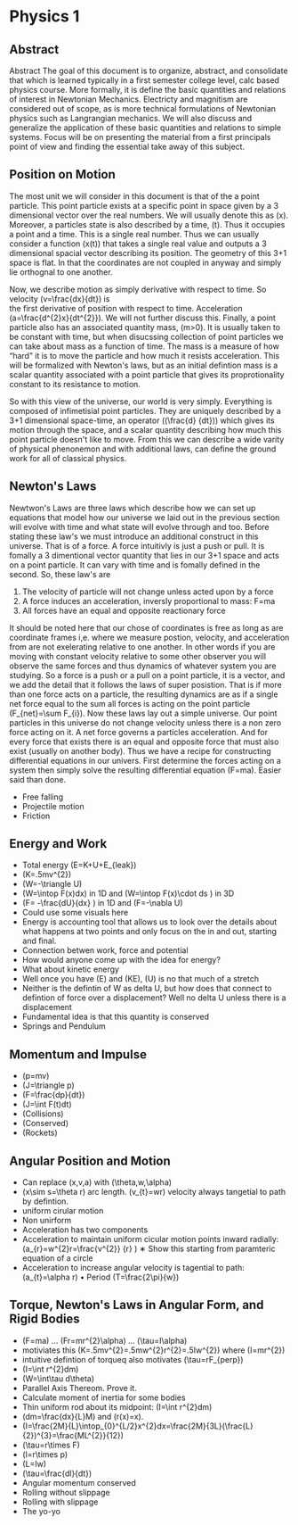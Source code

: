 # Physics 1

## Abstract

Abstract The goal of this document is to organize, abstract, and consolidate that which is learned 
typically in a first semester college level, calc based physics course. More formally, it is define
the basic quantities and relations of interest in Newtonian Mechanics. Electricty and magnitism are
considered out of scope, as is more technical formulations of Newtonian physics such as Langrangian
mechanics. We will also discuss and generalize the application of these basic quantities and 
relations to simple systems. Focus will be on presenting the material from a first principals point 
of view and finding the essential take away of this subject.

## Position on Motion

The most unit we will consider in this document is that of the a point particle. This point particle
exists at a specific point in space given by a 3 dimensional vector over the real numbers. We will 
usually denote this as \(x\). Moreover, a particles state is also described by a time, \(t\). Thus it
occupies a point and a time. This is a single real number. Thus we can usually consider a function 
\(x(t)\) that takes a single real value and outputs a 3 dimensional spacial vector describing its 
position. The geometry of this 3+1 space is flat. In that the coordinates are not coupled in anyway 
and simply lie orthognal to one another.

Now, we describe motion as simply derivative with respect to time. So velocity \(v=\frac{dx}{dt}\) is\
the first derivative of position with respect to time. Acceleration \(a=\frac{d^{2}x}{dt^{2}}\). We 
will not further discuss this. Finally, a point particle also has an associated quantity mass, \(m>0\).
It is usually taken to be constant with time, but when disucssing collection of point particles we can
take about mass as a function of time. The mass is a measure of how “hard” it is to move the particle
and how much it resists acceleration. This will be formalized with Newton's laws, but as an initial
defintion mass is a scalar quantity associated with a point particle that gives its proprotionality 
constant to its resistance to motion.

So with this view of the universe, our world is very simply. Everything is composed of infimetisial
point particles. They are uniquely described by a 3+1 dimensional space-time, an operator \((\frac{d}
{dt})\) which gives its motion through the space, and a scalar quantity describing how much this point
particle doesn't like to move. From this we can describe a wide varity of physical phenonemon and with
additional laws, can define the ground work for all of classical physics.

## Newton's Laws

Newtwon's Laws are three laws which describe how we can set up equations that model how our universe 
we laid out in the previous section will evolve with time and what state will evolve through and too.
Before stating these law's we must introduce an additional construct in this universe. That is of a 
force. A force intuitivly is just a push or pull. It is fomally a 3 dimentional vector quantity that 
lies in our 3+1 space and acts on a point particle. It can vary with time and is fomally defined in 
the second. So, these law's are

1. The velocity of particle will not change unless acted upon by a force
2. A force induces an acceleration, inversly proportional to mass: F=ma
3. All forces have an equal and opposite reactionary force

It should be noted here that our chose of coordinates is free as long as are coordinate frames i,e. 
where we measure postion, velocity, and acceleration from are not exelerating relative to one another.
In other words if you are moving with constant velocity relative to some other observer you will 
observe the same forces and thus dynamics of whatever system you are studying. So a force is a push 
or a pull on a point particle, it is a vector, and we add the detail that it follows the laws of 
super posistion. That is if more than one force acts on a particle, the resulting dynamics are as if 
a single net force equal to the sum all forces is acting on the point particle \(F_{net}=\sum F_{i}\).
Now these laws lay out a simple universe. Our point particles in this universe do not change velocity 
unless there is a non zero force acting on it. A net force governs a particles acceleration. And for 
every force that exists there is an equal and opposite force that must also exist (usually on another 
body). Thus we have a recipe for constructing differential equations in our univers. First determine 
the forces acting on a system then simply solve the resulting differential equation \(F=ma\). Easier
said than done.

* Free falling
* Projectile motion
* Friction

## Energy and Work

* Total energy \(E=K+U+E_{leak}\)
* \(K=.5mv^{2}\)
* \(W=-\triangle U\)
* \(W=\intop F(x)dx\) in 1D and \(W=\intop F(x)\cdot ds \) in 3D
* \(F= -\frac{dU}{dx} \) in 1D and \(F=-\nabla U\)
* Could use some visuals here
* Energy is accounting tool that allows us to look over the details about what happens at two points 
  and only focus on the in and out, starting and final.
* Connection betwen work, force and potential
* How would anyone come up with the idea for energy?
* What about kinetic energy
* Well once you have \(E\) and \(KE\), \(U\) is no that much of a stretch
* Neither is the defintin of W as delta U, but how does that connect to defintion of force over a 
  displacement? Well no delta U unless there is a displacement
* Fundamental idea is that this quantity is conserved
* Springs and Pendulum

## Momentum and Impulse

* \(p=mv\)
* \(J=\triangle p\)
* \(F=\frac{dp}{dt}\)
* \(J=\int F(t)dt\)
* \(Collisions\)
* \(Conserved\)
* \(Rockets\)

## Angular Position and Motion

* Can replace \(x,v,a\) with \(\theta,w,\alpha\) 
* \(x\sim s=\theta r\) arc length. \(v_{t}=wr\) velocity always tangetial to path by defintion.
* uniform cirular motion
* Non unirform
* Acceleration has two components
* Acceleration to maintain uniform cicular motion points inward radially: \(a_{r}=w^{2}r=\frac{v^{2}}
  {r} \)
∗ Show this starting from paramteric equation of a circle
* Acceleration to increase angular velocity is tagential to path: \(a_{t}=\alpha r\)
• Period \(T=\frac{2\pi}{w}\)

## Torque, Newton's Laws in Angular Form, and Rigid Bodies

* \(F=ma\) ... \(Fr=mr^{2}\alpha\)  ... \(\tau=I\alpha\) 
* motiviates this \(K=.5mv^{2}=.5mw^{2}r^{2}=.5Iw^{2}\) where \(I=mr^{2}\)
* intuitive defintion of torqueq also motivates \(\tau=rF_{perp}\)
* \(I=\int r^{2}dm\)
* \(W=\int\tau d\theta\) 
* Parallel Axis Thereom. Prove it.
* Calculate moment of inertia for some bodies
* Thin uniform rod about its midpoint: \(I=\int r^{2}dm\) 
* \(dm=\frac{dx}{L}M\) and \(r(x)=x\).
* \(I=\frac{2M}{L}\intop_{0}^{L/2}x^{2}dx=\frac{2M}{3L}(\frac{L}{2})^{3}=\frac{ML^{2}}{12}\)
* \(\tau=r\times F\)
* \(l=r\times p\)
* \(L=Iw\)
* \(\tau=\frac{dl}{dt}\)
* Angular momentum conserved
* Rolling without slippage
* Rolling with slippage
* The yo-yo

